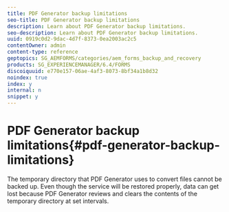 ```yaml
---
title: PDF Generator backup limitations
seo-title: PDF Generator backup limitations
description: Learn about PDF Generator backup limitations.
seo-description: Learn about PDF Generator backup limitations.
uuid: 0919c0d2-9dac-4d7f-8373-0ea2003ac2c5
contentOwner: admin
content-type: reference
geptopics: SG_AEMFORMS/categories/aem_forms_backup_and_recovery
products: SG_EXPERIENCEMANAGER/6.4/FORMS
discoiquuid: e770e157-06ae-4af3-8073-8bf34a1b8d32
noindex: true
index: y
internal: n
snippet: y
---
```


# PDF Generator backup limitations{#pdf-generator-backup-limitations}

The temporary directory that PDF Generator uses to convert files cannot be backed up. Even though the service will be restored properly, data can get lost because PDF Generator reviews and clears the contents of the temporary directory at set intervals. 
